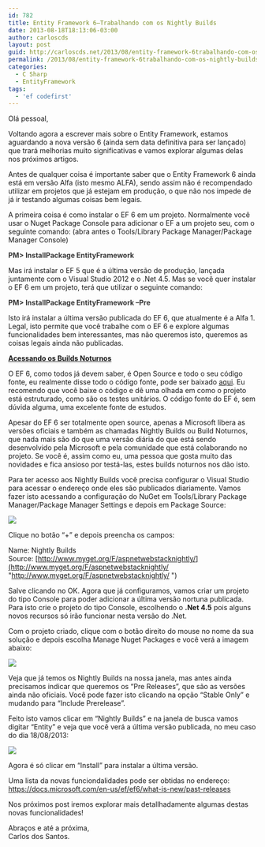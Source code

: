 ```yaml
---
id: 782
title: Entity Framework 6–Trabalhando com os Nightly Builds
date: 2013-08-18T18:13:06-03:00
author: carloscds
layout: post
guid: http://carloscds.net/2013/08/entity-framework-6trabalhando-com-os-nightly-builds/
permalink: /2013/08/entity-framework-6trabalhando-com-os-nightly-builds/
categories:
  - C Sharp
  - EntityFramework
tags:
  - 'ef codefirst'
---
```

Olá pessoal,

Voltando agora a escrever mais sobre o Entity Framework, estamos aguardando a nova versão 6 (ainda sem data definitiva para ser lançado) que trará melhorias muito significativas e vamos explorar algumas delas nos próximos artigos.

Antes de qualquer coisa é importante saber que o Entity Framework 6 ainda está em versão Alfa (isto mesmo ALFA), sendo assim não é recompendado utilizar em projetos que já estejam em produção, o que não nos impede de já ir testando algumas coisas bem legais.

A primeira coisa é como instalar o EF 6 em um projeto. Normalmente você usar o Nuget Package Console para adicionar o EF a um projeto seu, com o seguinte comando: (abra antes o Tools/Library Package Manager/Package Manager Console)

**<span style="color: #373737;">PM> InstallPackage EntityFramework</span>**

Mas irá instalar o EF 5 que é a última versão de produção, lançada juntamente com o Visual Studio 2012 e o .Net 4.5. Mas se você quer instalar o EF 6 em um projeto, terá que utilizar o seguinte comando:

**<span style="color: #373737;">PM> InstallPackage EntityFramework –Pre</span>**

Isto irá instalar a última versão publicada do EF 6, que atualmente é a Alfa 1. Legal, isto permite que você trabalhe com o EF 6 e explore algumas funcionalidades bem interessantes, mas não queremos isto, queremos as coisas legais ainda não publicadas.

**<u>Acessando os Builds Noturnos</u>**

O EF 6, como todos já devem saber, é Open Source e todo o seu código fonte, eu realmente disse todo o código fonte, pode ser baixado [aqui](https://github.com/dotnet/ef6). Eu recomendo que você baixe o código e dê uma olhada em como o projeto está estruturado, como são os testes unitários. O código fonte do EF é, sem dúvida alguma, uma excelente fonte de estudos.

Apesar do EF 6 ser totalmente open source, apenas a Microsoft libera as versões oficiais e também as chamadas Nightly Builds ou Build Noturnos, que nada mais são do que uma versão diária do que está sendo desenvolvido pela Microsoft e pela comunidade que está colaborando no projeto. Se você é, assim como eu, uma pessoa que gosta muito das novidades e fica ansioso por testá-las, estes builds noturnos nos dão isto.

Para ter acesso aos Nightly Builds você precisa configurar o Visual Studio para acessar o endereço onde eles são publicados diariamente. Vamos fazer isto acessando a configuração do NuGet em Tools/Library Package Manager/Package Manager Settings e depois em Package Source:

![]( wp-content/uploads/2013/08/SNAGHTMLc0f2ab22.png)

Clique no botão “+” e depois preencha os campos:

Name: Nightly Builds  
Source: [http://www.myget.org/F/aspnetwebstacknightly/](http://www.myget.org/F/aspnetwebstacknightly/ "http://www.myget.org/F/aspnetwebstacknightly/ ") 

Salve clicando no OK. Agora que já configuramos, vamos criar um projeto do tipo Console para poder adicionar a última versão nortuna publicada. Para isto crie o projeto do tipo Console, escolhendo o **.Net 4.5** pois alguns novos recursos só irão funcionar nesta versão do .Net.

Com o projeto criado, clique com o botão direito do mouse no nome da sua solução e depois escolha Manage Nuget Packages e você verá a imagem abaixo:

![]( wp-content/uploads/2013/08/SNAGHTMLc1440a32.png)

Veja que já temos os Nightly Builds na nossa janela, mas antes ainda precisamos indicar que queremos os “Pre Releases”, que são as versões ainda não oficiais. Você pode fazer isto clicando na opção “Stable Only” e mudando para “Include Prerelease”.

Feito isto vamos clicar em “Nightly Builds” e na janela de busca vamos digitar “Entity” e veja que você verá a última versão publicada, no meu caso do dia 18/08/2013:

![]( wp-content/uploads/2013/08/SNAGHTMLc1720992.png)

Agora é só clicar em “Install” para instalar a última versão.

Uma lista da novas funciondalidades pode ser obtidas no endereço:  
https://docs.microsoft.com/en-us/ef/ef6/what-is-new/past-releases

Nos próximos post iremos explorar mais detallhadamente algumas destas novas funcionalidades!

Abraços e até a próxima,  
Carlos dos Santos.